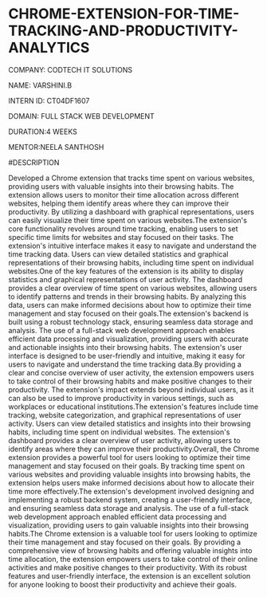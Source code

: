 # CHROME-EXTENSION-FOR-TIME-TRACKING-AND-PRODUCTIVITY-ANALYTICS

COMPANY: CODTECH IT SOLUTIONS

NAME: VARSHINI.B

INTERN ID: CT04DF1607

DOMAIN: FULL STACK WEB DEVELOPMENT

DURATION:4 WEEKS

MENTOR:NEELA SANTHOSH

#DESCRIPTION
 
Developed a Chrome extension that tracks time spent on various websites, providing users with valuable insights into their browsing habits. The extension allows users to monitor their time allocation across different websites, helping them identify areas where they can improve their productivity. By utilizing a dashboard with graphical representations, users can easily visualize their time spent on various websites.The extension's core functionality revolves around time tracking, enabling users to set specific time limits for websites and stay focused on their tasks. The extension's intuitive interface makes it easy to navigate and understand the time tracking data. Users can view detailed statistics and graphical representations of their browsing habits, including time spent on individual websites.One of the key features of the extension is its ability to display statistics and graphical representations of user activity. The dashboard provides a clear overview of time spent on various websites, allowing users to identify patterns and trends in their browsing habits. By analyzing this data, users can make informed decisions about how to optimize their time management and stay focused on their goals.The extension's backend is built using a robust technology stack, ensuring seamless data storage and analysis. The use of a full-stack web development approach enables efficient data processing and visualization, providing users with accurate and actionable insights into their browsing habits. The extension's user interface is designed to be user-friendly and intuitive, making it easy for users to navigate and understand the time tracking data.By providing a clear and concise overview of user activity, the extension empowers users to take control of their browsing habits and make positive changes to their productivity. The extension's impact extends beyond individual users, as it can also be used to improve productivity in various settings, such as workplaces or educational institutions.The extension's features include time tracking, website categorization, and graphical representations of user activity. Users can view detailed statistics and insights into their browsing habits, including time spent on individual websites. The extension's dashboard provides a clear overview of user activity, allowing users to identify areas where they can improve their productivity.Overall, the Chrome extension provides a powerful tool for users looking to optimize their time management and stay focused on their goals. By tracking time spent on various websites and providing valuable insights into browsing habits, the extension helps users make informed decisions about how to allocate their time more effectively.The extension's development involved designing and implementing a robust backend system, creating a user-friendly interface, and ensuring seamless data storage and analysis. The use of a full-stack web development approach enabled efficient data processing and visualization, providing users to gain valuable insights into their browsing habits.The Chrome extension is a valuable tool for users looking to optimize their time management and stay focused on their goals. By providing a comprehensive view of browsing habits and offering valuable insights into time allocation, the extension empowers users to take control of their online activities and make positive changes to their productivity. With its robust features and user-friendly interface, the extension is an excellent solution for anyone looking to boost their productivity and achieve their goals.
